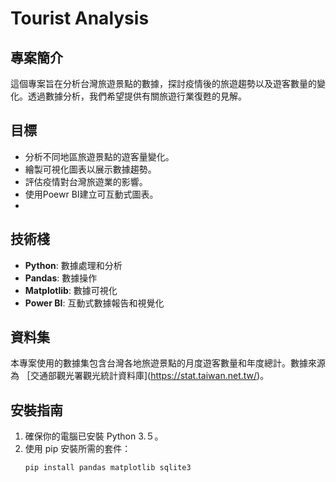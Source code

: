 # Tourist Analysis

## 專案簡介
這個專案旨在分析台灣旅遊景點的數據，探討疫情後的旅遊趨勢以及遊客數量的變化。透過數據分析，我們希望提供有關旅遊行業復甦的見解。

## 目標
- 分析不同地區旅遊景點的遊客量變化。
- 繪製可視化圖表以展示數據趨勢。
- 評估疫情對台灣旅遊業的影響。
- 使用Poewr BI建立可互動式圖表。
- 
## 技術棧
- **Python**: 數據處理和分析
- **Pandas**: 數據操作
- **Matplotlib**: 數據可視化
- **Power BI**: 互動式數據報告和視覺化

## 資料集
本專案使用的數據集包含台灣各地旅遊景點的月度遊客數量和年度總計。數據來源為 ［交通部觀光署觀光統計資料庫](https://stat.taiwan.net.tw/)。

## 安裝指南
1. 確保你的電腦已安裝 Python 3.５。
2. 使用 pip 安裝所需的套件：
   ```bash
   pip install pandas matplotlib sqlite3
